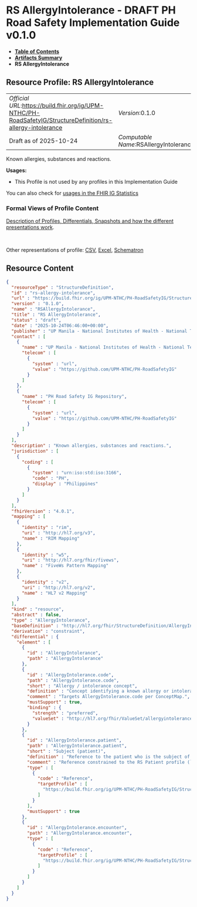 # RS AllergyIntolerance - DRAFT PH Road Safety Implementation Guide v0.1.0

* [**Table of Contents**](toc.md)
* [**Artifacts Summary**](artifacts.md)
* **RS AllergyIntolerance**

## Resource Profile: RS AllergyIntolerance 

| | |
| :--- | :--- |
| *Official URL*:https://build.fhir.org/ig/UPM-NTHC/PH-RoadSafetyIG/StructureDefinition/rs-allergy-intolerance | *Version*:0.1.0 |
| Draft as of 2025-10-24 | *Computable Name*:RSAllergyIntolerance |

 
Known allergies, substances and reactions. 

**Usages:**

* This Profile is not used by any profiles in this Implementation Guide

You can also check for [usages in the FHIR IG Statistics](https://packages2.fhir.org/xig/example.fhir.ph.roadsafety|current/StructureDefinition/rs-allergy-intolerance)

### Formal Views of Profile Content

 [Description of Profiles, Differentials, Snapshots and how the different presentations work](http://build.fhir.org/ig/FHIR/ig-guidance/readingIgs.html#structure-definitions). 

 

Other representations of profile: [CSV](StructureDefinition-rs-allergy-intolerance.csv), [Excel](StructureDefinition-rs-allergy-intolerance.xlsx), [Schematron](StructureDefinition-rs-allergy-intolerance.sch) 



## Resource Content

```json
{
  "resourceType" : "StructureDefinition",
  "id" : "rs-allergy-intolerance",
  "url" : "https://build.fhir.org/ig/UPM-NTHC/PH-RoadSafetyIG/StructureDefinition/rs-allergy-intolerance",
  "version" : "0.1.0",
  "name" : "RSAllergyIntolerance",
  "title" : "RS AllergyIntolerance",
  "status" : "draft",
  "date" : "2025-10-24T06:46:00+00:00",
  "publisher" : "UP Manila - National Institutes of Health - National Telehealth Center",
  "contact" : [
    {
      "name" : "UP Manila - National Institutes of Health - National Telehealth Center",
      "telecom" : [
        {
          "system" : "url",
          "value" : "https://github.com/UPM-NTHC/PH-RoadSafetyIG"
        }
      ]
    },
    {
      "name" : "PH Road Safety IG Repository",
      "telecom" : [
        {
          "system" : "url",
          "value" : "https://github.com/UPM-NTHC/PH-RoadSafetyIG"
        }
      ]
    }
  ],
  "description" : "Known allergies, substances and reactions.",
  "jurisdiction" : [
    {
      "coding" : [
        {
          "system" : "urn:iso:std:iso:3166",
          "code" : "PH",
          "display" : "Philippines"
        }
      ]
    }
  ],
  "fhirVersion" : "4.0.1",
  "mapping" : [
    {
      "identity" : "rim",
      "uri" : "http://hl7.org/v3",
      "name" : "RIM Mapping"
    },
    {
      "identity" : "w5",
      "uri" : "http://hl7.org/fhir/fivews",
      "name" : "FiveWs Pattern Mapping"
    },
    {
      "identity" : "v2",
      "uri" : "http://hl7.org/v2",
      "name" : "HL7 v2 Mapping"
    }
  ],
  "kind" : "resource",
  "abstract" : false,
  "type" : "AllergyIntolerance",
  "baseDefinition" : "http://hl7.org/fhir/StructureDefinition/AllergyIntolerance",
  "derivation" : "constraint",
  "differential" : {
    "element" : [
      {
        "id" : "AllergyIntolerance",
        "path" : "AllergyIntolerance"
      },
      {
        "id" : "AllergyIntolerance.code",
        "path" : "AllergyIntolerance.code",
        "short" : "Allergy / intolerance concept",
        "definition" : "Concept identifying a known allergy or intolerance (substance or agent) documented for the patient.",
        "comment" : "Targets AllergyIntolerance.code per ConceptMap.",
        "mustSupport" : true,
        "binding" : {
          "strength" : "preferred",
          "valueSet" : "http://hl7.org/fhir/ValueSet/allergyintolerance-code"
        }
      },
      {
        "id" : "AllergyIntolerance.patient",
        "path" : "AllergyIntolerance.patient",
        "short" : "Subject (patient)",
        "definition" : "Reference to the patient who is the subject of this allergy/intolerance record.",
        "comment" : "Reference constrained to the RS Patient profile (`RSPatient`).",
        "type" : [
          {
            "code" : "Reference",
            "targetProfile" : [
              "https://build.fhir.org/ig/UPM-NTHC/PH-RoadSafetyIG/StructureDefinition/rs-patient"
            ]
          }
        ],
        "mustSupport" : true
      },
      {
        "id" : "AllergyIntolerance.encounter",
        "path" : "AllergyIntolerance.encounter",
        "type" : [
          {
            "code" : "Reference",
            "targetProfile" : [
              "https://build.fhir.org/ig/UPM-NTHC/PH-RoadSafetyIG/StructureDefinition/rs-encounter"
            ]
          }
        ]
      }
    ]
  }
}

```
